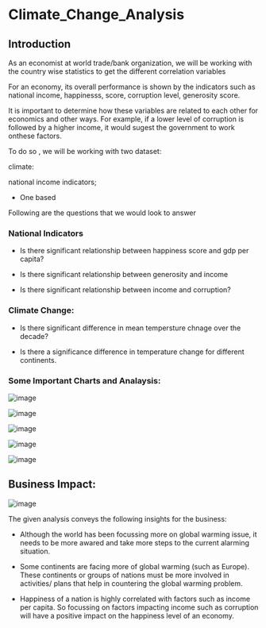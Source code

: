 # Climate_Change_Analysis

## Introduction





As an economist at world trade/bank organization, we will be working with the country wise statistics to get the different correlation variables



For an economy, its overall performance is shown by the indicators such as national income, happinesss, score, corruption level, generosity score.

It is important to determine how these variables are related to each other for economics and other ways. For example, if a lower level of corruption is followed by a higher income, it would sugest the government to work onthese factors.

To do so , we will be working with two dataset:

climate:

national income indicators;


* One based 



Following are the questions that we would look to answer

### National Indicators

* Is there significant relationship between happiness score and gdp per capita?

* Is there significant relationship between generosity and income

* Is there significant relationship between income and corruption?


### Climate Change:


* Is there significant difference in mean tempersture chnage over the decade?



* Is there a significance difference in temperature change for different continents.


### Some Important Charts and Analaysis:

![image](https://user-images.githubusercontent.com/82542269/201371805-929a5cb4-626c-43b8-88b3-439d06f4225f.png)


![image](https://user-images.githubusercontent.com/82542269/201371940-d592f296-98a0-4b85-ae27-8fcbcbbeec01.png)


![image](https://user-images.githubusercontent.com/82542269/201371969-fa4af581-a43e-4a7e-bd95-7b1a4ccaf154.png)


![image](https://user-images.githubusercontent.com/82542269/201371998-ff59ec06-8bb7-4ac8-aafb-0f74c7357dc9.png)

![image](https://user-images.githubusercontent.com/82542269/201372056-7ae3bc06-359b-4ef7-a624-cd8cceee66e6.png)






## Business Impact:

![image](https://user-images.githubusercontent.com/82542269/201371565-3ba76f58-9d68-4565-a7cf-93a2be0c840b.png)



The given analysis conveys the following insights for the business:


* Although the world has been focussing more on global warming issue, it needs to be more awared and take more steps to the current alarming situation.


* Some continents are facing more of global warming (such as Europe). These continents or groups of nations must be more involved in activities/ plans that help in countering the global warming problem.


* Happiness of a nation is highly correlated with factors  such as income per capita. So focussing on factors impacting income such as corruption will have a positive impact on the happiness level of an economy.


